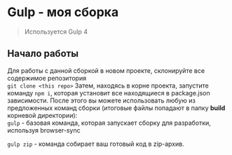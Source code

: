 # Gulp - моя сборка

> Используется Gulp 4

## Начало работы

Для работы с данной сборкой в новом проекте, склонируйте все содержимое репозитория <br>
`git clone <this repo>`
Затем, находясь в корне проекта, запустите команду `npm i`, которая установит все находящиеся в package.json зависимости.
После этого вы можете использовать любую из предложенных команд сборки (итоговые файлы попадают в папку __build__ корневой директории): <br>
`gulp` - базовая команда, которая запускает сборку для разработки, используя browser-sync

`gulp zip` - команда собирает ваш готовый код в zip-архив.
